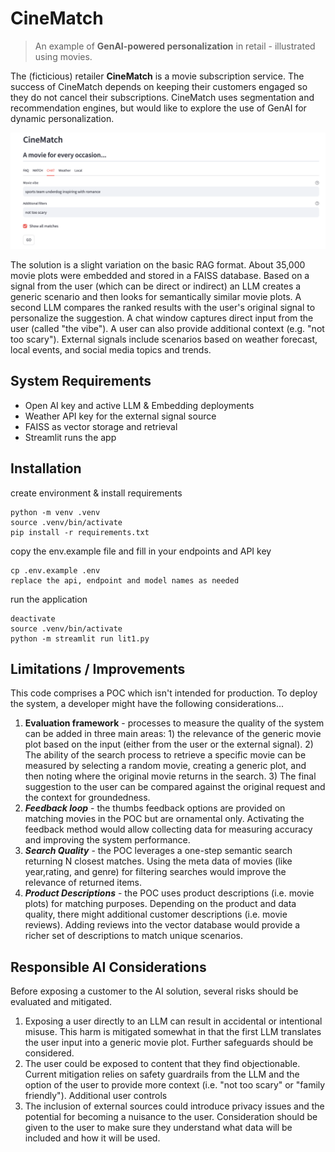# CineMatch
> An example of **GenAI-powered personalization** in retail - illustrated using movies.

The (ficticious) retailer **CineMatch** is a movie subscription service. 
The success of CineMatch depends on keeping their customers engaged so they do not cancel their subscriptions.
CineMatch uses segmentation and recommendation engines, but would like to explore the use of GenAI for dynamic personalization.

![home screen](images/homescreen.png)

The solution is a slight variation on the basic RAG format. About 35,000 movie plots were embedded and stored in a FAISS database.
Based on a signal from the user (which can be direct or indirect) an LLM creates a generic scenario and then looks for semantically similar movie plots. A second LLM compares the ranked results with the user's original signal to personalize the suggestion.  A chat window captures direct input from the user (called "the vibe"). A user can also provide additional context (e.g. "not too scary"). External signals include scenarios based on weather forecast, local events, and social media topics and trends. 

## System Requirements
- Open AI key and active LLM & Embedding deployments
- Weather API key for the external signal source
- FAISS as vector storage and retrieval
- Streamlit runs the app

## Installation
create environment & install requirements
```
python -m venv .venv
source .venv/bin/activate
pip install -r requirements.txt
```

copy the env.example file and fill in your endpoints and API key
```
cp .env.example .env
replace the api, endpoint and model names as needed
```

run the application
```
deactivate
source .venv/bin/activate
python -m streamlit run lit1.py
```

## Limitations / Improvements
This code comprises a POC which isn't intended for production.
To deploy the system, a developer might have the following considerations...
1. **Evaluation framework** - processes to measure the quality of the system can be added in three main areas: 1) the relevance of the generic movie plot based on the input (either from the user or the external signal). 2) The ability of the search process to retrieve a specific movie can be measured by selecting a random movie, creating a generic plot, and then noting where the original movie returns in the search. 3) The final suggestion to the user can be compared against the original request and the context for groundedness.
2. ***Feedback loop*** - the thumbs feedback options are provided on matching movies in the POC but are ornamental only. Activating the feedback method would allow collecting data for measuring accuracy and improving the system performance.
3. ***Search Quality*** - the POC leverages a one-step semantic search returning N closest matches. Using the meta data of movies (like year,rating, and genre) for filtering searches would improve the relevance of returned items.
4. ***Product Descriptions*** - the POC uses product descriptions (i.e. movie plots) for matching purposes. Depending on the product and data quality, there might additional customer descriptions (i.e. movie reviews). Adding reviews into the vector database would provide a richer set of descriptions to match unique scenarios. 

## Responsible AI Considerations
Before exposing a customer to the AI solution, several risks should be evaluated and mitigated. 
1. Exposing a user directly to an LLM can result in accidental or intentional misuse. This harm is mitigated somewhat in that the first LLM translates the user input into a generic movie plot. Further safeguards should be considered.
2. The user could be exposed to content that they find objectionable. Current mitigation relies on safety guardrails from the LLM and the option of the user to provide more context (i.e. "not too scary" or "family friendly"). Additional user controls 
3. The inclusion of external sources could introduce privacy issues and the potential for becoming a nuisance to the user. Consideration should be given to the user to make sure they understand what data will be included and how it will be used.  
